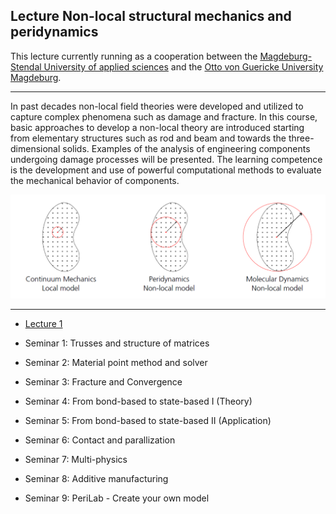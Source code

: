## Lecture Non-local structural mechanics and peridynamics

This lecture currently running as a cooperation between the [Magdeburg-Stendal University of applied sciences](https://www.h2.de) and the [Otto von Guericke University Magdeburg](https://www.ovgu.de).

---

In past decades non-local field theories were developed and utilized to capture complex phenomena such as damage and fracture. In this course, basic approaches to develop a non-local theory are introduced starting from elementary structures such as rod and beam and towards the three-dimensional solids. Examples of the analysis of engineering components undergoing damage processes will be presented. The learning competence is the development and use of powerful computational methods to evaluate the mechanical behavior of components.

![](../assets/theory_comp.png)

---

- [Lecture 1](https://cwillberg.github.io/Lectures/pd_01)

- Seminar 1: Trusses and structure of matrices
- Seminar 2: Material point method and solver
- Seminar 3: Fracture and Convergence
- Seminar 4: From bond-based to state-based I (Theory)
- Seminar 5: From bond-based to state-based II (Application)
- Seminar 6: Contact and parallization
- Seminar 7: Multi-physics
- Seminar 8: Additive manufacturing
- Seminar 9: PeriLab - Create your own model
